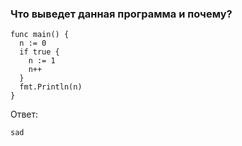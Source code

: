 ### Что выведет данная программа и почему?
```
func main() {
  n := 0
  if true {
    n := 1
    n++
  }
  fmt.Println(n)
}
```

Ответ:
```
sad
```